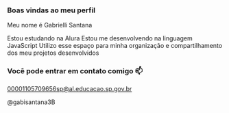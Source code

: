 ### Boas vindas ao meu perfil

Meu nome é Gabrielli Santana

Estou estudando na Alura
Estou me desenvolvendo na linguagem JavaScript
Utilizo esse espaço para minha organização e compartilhamento dos meu projetos desenvolvidos

### Você pode entrar em contato comigo 📫
00001105709656sp@al.educacao.sp.gov.br

@gabisantana3B
